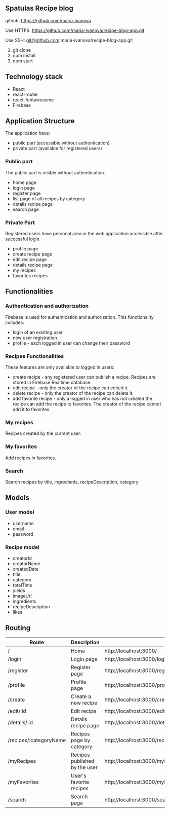 ## Spatulas Recipe blog
github: https://github.com/maria-ivanova

Use HTTPS: https://github.com/maria-ivanova/recipe-blog-app.git

Use SSH: git@github.com:maria-ivanova/recipe-blog-app.git

1. git clone
2. npm install
3. npm start

## Technology stack
- React
- react-router
- react-fontawesome
- Firebase

## Application Structure
The application have:
- public part (accessible without authentication)
- private part (available for registered users)

### Public part
The public part is visible without authentication.
- home page
- login page
- register page
- list page of all recipes by category
- details recipe page
- search page

### Private Part
Registered users have personal area in the web application accessible after successful login.
- profile page
- create recipe page
- edit recipe page
- details recipe page
- my recipes
- favorites recipes

## Functionalities
### Authentication and authorization
Firebase is used for authentication and authorization. This functionality includes:
- login of an existing user
- new user registration
- profile - each logged in user can change their password

### Recipes Functionalities
These features are only available to logged in users:
- create recipe - any registered user can publish a recipe. Recipes are stored in Firebase Realtime database.
- edit recipe - only the creator of the recipe can edited it.
- delete recipe - only the creator of the recipe can delete it.
- аdd favorite recipe - only a logged in user who has not created the recipe can add the recipe to favorites.
The creator of the recipe cannot add it to favorites.

### My recipes
Recipes created by the current user.

### My favorites
Add recipes in favorites.

### Search 
Search recipes by title, ingredients, recipeDescription, category

## Models
### User model
- username
- email
- password

### Recipe model
- creatorId
- creatorName
- createdDate
- title
- category
- totalTime
- yields
- imageUrl
- ingredients
- recipeDescription
- likes

## Routing
| Route	| Description | Page |
|-------|-------------|------|
|/      |Home         |http://localhost:3000/|
|/login|Login page|http://localhost:3000/login|
|/register|Register page|http://localhost:3000/register|
|/profile|Profile page|http://localhost:3000/profile|
|/create|Create a new recipe|http://localhost:3000/create|
|/edit/:id|Edit recipe|http://localhost:3000/edit/-MDoYJl51ZamVsK3rdyV|
|/details/:id|Details recipe page|http://localhost:3000/details/-MDoYJl51ZamVsK3rdyV|
|/recipes/:categoryName|Recipes page by category|http://localhost:3000/recipes/%D0%A1%D0%B0%D0%BB%D0%B0%D1%82%D0%B8|
|/myRecipes|Recipes published by the user|http://localhost:3000/myRecipes|
|/myFavorites|User's favorite recipes|http://localhost:3000/myFavorites|
|/search|Search page|http://localhost:3000/search|
















